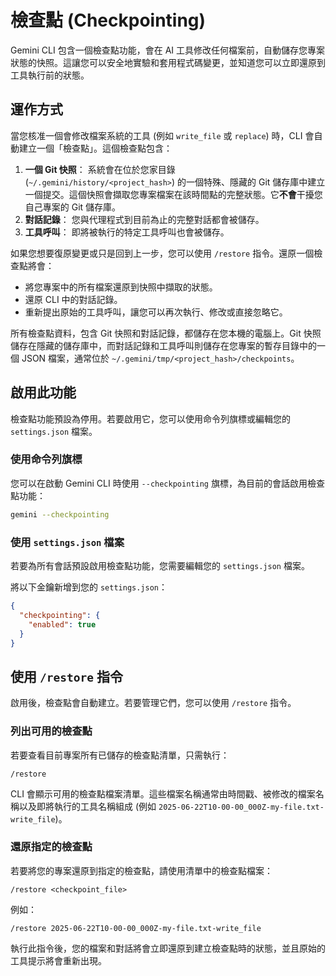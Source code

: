 # 檢查點 (Checkpointing)

Gemini CLI 包含一個檢查點功能，會在 AI 工具修改任何檔案前，自動儲存您專案狀態的快照。這讓您可以安全地實驗和套用程式碼變更，並知道您可以立即還原到工具執行前的狀態。

## 運作方式

當您核准一個會修改檔案系統的工具 (例如 `write_file` 或 `replace`) 時，CLI 會自動建立一個「檢查點」。這個檢查點包含：

1.  **一個 Git 快照**： 系統會在位於您家目錄 (`~/.gemini/history/<project_hash>`) 的一個特殊、隱藏的 Git 儲存庫中建立一個提交。這個快照會擷取您專案檔案在該時間點的完整狀態。它**不會**干擾您自己專案的 Git 儲存庫。
2.  **對話記錄**： 您與代理程式到目前為止的完整對話都會被儲存。
3.  **工具呼叫**： 即將被執行的特定工具呼叫也會被儲存。

如果您想要復原變更或只是回到上一步，您可以使用 `/restore` 指令。還原一個檢查點將會：

- 將您專案中的所有檔案還原到快照中擷取的狀態。
- 還原 CLI 中的對話記錄。
- 重新提出原始的工具呼叫，讓您可以再次執行、修改或直接忽略它。

所有檢查點資料，包含 Git 快照和對話記錄，都儲存在您本機的電腦上。Git 快照儲存在隱藏的儲存庫中，而對話記錄和工具呼叫則儲存在您專案的暫存目錄中的一個 JSON 檔案，通常位於 `~/.gemini/tmp/<project_hash>/checkpoints`。

## 啟用此功能

檢查點功能預設為停用。若要啟用它，您可以使用命令列旗標或編輯您的 `settings.json` 檔案。

### 使用命令列旗標

您可以在啟動 Gemini CLI 時使用 `--checkpointing` 旗標，為目前的會話啟用檢查點功能：

```bash
gemini --checkpointing
```

### 使用 `settings.json` 檔案

若要為所有會話預設啟用檢查點功能，您需要編輯您的 `settings.json` 檔案。

將以下金鑰新增到您的 `settings.json`：

```json
{
  "checkpointing": {
    "enabled": true
  }
}
```

## 使用 `/restore` 指令

啟用後，檢查點會自動建立。若要管理它們，您可以使用 `/restore` 指令。

### 列出可用的檢查點

若要查看目前專案所有已儲存的檢查點清單，只需執行：

```
/restore
```

CLI 會顯示可用的檢查點檔案清單。這些檔案名稱通常由時間戳、被修改的檔案名稱以及即將執行的工具名稱組成 (例如 `2025-06-22T10-00-00_000Z-my-file.txt-write_file`)。

### 還原指定的檢查點

若要將您的專案還原到指定的檢查點，請使用清單中的檢查點檔案：

```
/restore <checkpoint_file>
```

例如：

```
/restore 2025-06-22T10-00-00_000Z-my-file.txt-write_file
```

執行此指令後，您的檔案和對話將會立即還原到建立檢查點時的狀態，並且原始的工具提示將會重新出現。